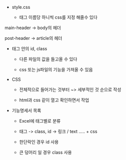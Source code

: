 - style.css
  
  - 태그 이름당 하니씩 css를 지정 해줄수 있다



main-header -> body의 헤더

post-header -> article의 헤더



- 태그 안의 id, class
  
  - 다른 파일의 값을 들고올 수 있다
  
  - css 또는 js파일의 기능을 가져올 수 있음



- CSS
  
  - 전체적으로 들어가는 것부터 ~> 세부적인 것 순으로 작성
  
  - html과 css 같이 열고 확인하면서 작업

- 기능명세서 목록
  
  - Excel에 태그별로 분류
  
  - 태그 -> class, id -> 링크 / text ..... + css
  
  - 한단락인 경우 id 사용
  
  - 큰 덩어리 일 경우 class 사용





